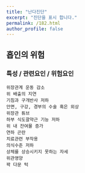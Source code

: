 ```yaml
---
title: "난다진단"
excerpt: "진단을 표시 합니다."
permalink: /182.html
author_profile: false
---
```

## 흡인의 위험



### 특성 / 관련요인 / 위험요인

>   

    위장관계 운동 감소
    위 배출의 지연
    기침과 구개반사 저하
    안면, 구강, 경부의 수술 혹은 외상
    위장관 튜브
    하부 식도괄약근 기능 저하
    위 내 잔여물 증가
    연하 곤란
    치료관련 부작용
    의식수준 저하
    상체를 상승시키지 못하는 자세
    위관영양
    꽉 다문 턱
